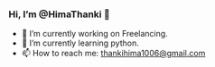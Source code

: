 ### Hi, I’m @HimaThanki  👋
- 🔭 I’m currently working on Freelancing.
- 🌱 I’m currently learning python.
- 📫 How to reach me: thankihima1006@gmail.com


<!--
**Hima-Thanki/Hima-Thanki** is a ✨ _special_ ✨ repository because its `README.md` (this file) appears on your GitHub profile.

Here are some ideas to get you started:

-->

